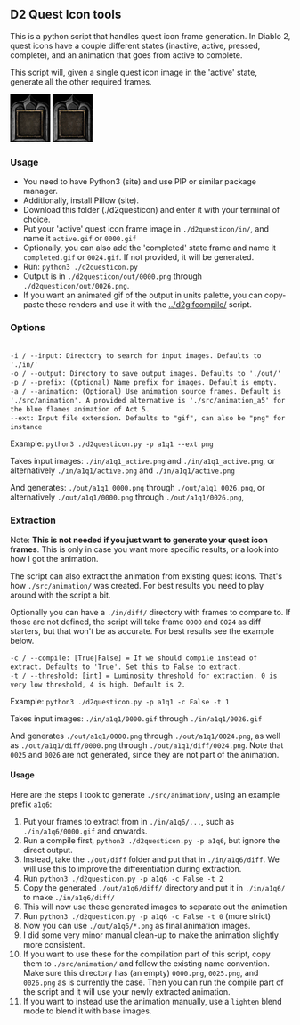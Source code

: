 ## D2 Quest Icon tools

This is a python script that handles quest icon frame generation. In Diablo 2, quest icons have a couple different states (inactive, active, pressed, complete), and an animation that goes from active to complete.

This script will, given a single quest icon image in the 'active' state, generate all the other required frames.

![d2questicon.py input example](https://github.com/muitdebos/blender-d2tools/blob/main/d2questicon/examples/input.png)
![d2questicon.py output example](https://github.com/muitdebos/blender-d2tools/blob/main/d2questicon/examples/output.gif)

### Usage

- You need to have Python3 (site) and use PIP or similar package manager.
- Additionally, install Pillow (site).
- Download this folder (./d2questicon) and enter it with your terminal of choice.
- Put your 'active' quest icon frame image in `./d2questicon/in/`, and name it `active.gif` or `0000.gif`
- Optionally, you can also add the 'completed' state frame and name it `completed.gif` or `0024.gif`. If not provided, it will be generated.
- Run: `python3 ./d2questicon.py`
- Output is in `./d2questicon/out/0000.png` through `./d2questicon/out/0026.png`.
- If you want an animated gif of the output in units palette, you can copy-paste these renders and use it with the [../d2gifcompile/](D2gifcompile) script.



### Options

```

-i / --input: Directory to search for input images. Defaults to './in/'
-o / --output: Directory to save output images. Defaults to './out/'
-p / --prefix: (Optional) Name prefix for images. Default is empty.
-a / --animation: (Optional) Use animation source frames. Default is './src/animation'. A provided alternative is './src/animation_a5' for the blue flames animation of Act 5.
--ext: Input file extension. Defaults to "gif", can also be "png" for instance
```

Example: `python3 ./d2questicon.py -p a1q1 --ext png`

Takes input images: `./in/a1q1_active.png` and `./in/a1q1_active.png`, or alternatively `./in/a1q1/active.png` and `./in/a1q1/active.png`

And generates: `./out/a1q1_0000.png` through `./out/a1q1_0026.png`, or alternatively `./out/a1q1/0000.png` through `./out/a1q1/0026.png`,


### Extraction

Note: **This is not needed if you just want to generate your quest icon frames**. This is only in case you want more specific results, or a look into how I got the animation.

The script can also extract the animation from existing quest icons. That's how `./src/animation/` was created. For best results you need to play around with the script a bit.

Optionally you can have a `./in/diff/` directory with frames to compare to. If those are not defined, the script will take frame `0000` and `0024` as diff starters, but that won't be as accurate. For best results see the example below.

```
-c / --compile: [True|False] = If we should compile instead of extract. Defaults to 'True'. Set this to False to extract.
-t / --threshold: [int] = Luminosity threshold for extraction. 0 is very low threshold, 4 is high. Default is 2.
```

Example: `python3 ./d2questicon.py -p a1q1 -c False -t 1`

Takes input images: `./in/a1q1/0000.gif` through `./in/a1q1/0026.gif`

And generates `./out/a1q1/0000.png` through `./out/a1q1/0024.png`, as well as `./out/a1q1/diff/0000.png` through  `./out/a1q1/diff/0024.png`. Note that `0025` and `0026` are not generated, since they are not part of the animation.

#### Usage

Here are the steps I took to generate `./src/animation/`, using an example prefix `a1q6`:

1. Put your frames to extract from in `./in/a1q6/...`, such as `./in/a1q6/0000.gif` and onwards.
2. Run a compile first, `python3 ./d2questicon.py -p a1q6`, but ignore the direct output.
3. Instead, take the `./out/diff` folder and put that in `./in/a1q6/diff`. We will use this to improve the differentiation during extraction.
4. Run `python3 ./d2questicon.py -p a1q6 -c False -t 2`
5. Copy the generated `./out/a1q6/diff/` directory and put it in `./in/a1q6/` to make `./in/a1q6/diff/`
6. This will now use these generated images to separate out the animation
7. Run `python3 ./d2questicon.py -p a1q6 -c False -t 0` (more strict)
8. Now you can use `./out/a1q6/*.png` as final animation images.
9. I did some very minor manual clean-up to make the animation slightly more consistent.
10. If you want to use these for the compilation part of this script, copy them to `./src/animation/` and follow the existing name convention. Make sure this directory has (an empty) `0000.png`, `0025.png`, and `0026.png` as is currently the case. Then you can run the compile part of the script and it will use your newly extracted animation.
11. If you want to instead use the animation manually, use a `lighten` blend mode to blend it with base images.